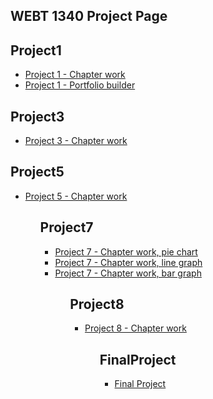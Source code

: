 ## WEBT 1340 Project Page

 <h2>Project1</h2> 
 <ul>
        <li><a href="project1/icons.ai">Project 1 - Chapter work</a></li>
        <li><a href="project1/portfoliobuilder.ai">Project 1 - Portfolio builder</a></li>
       
 </ul> 
 
 <h2>Project3</h2>
 <ul>
       <li><a href="project3/stationary.ai">Project 3 - Chapter work</a></li>

</ul>

<h2>Project5</h2>
<ul>

   <li><a href="project5/aos-brochure.ai">Project 5 - Chapter work</a></li>
<ul>

<h2>Project7</h2>
<ul>

   <li><a href="project7/favorites-graph.ai">Project 7 - Chapter work, pie chart</a></li>
   <li><a href="project7/price-graph2.ai">Project 7 - Chapter work, line graph</a></li>
   <li><a href="project7/reasons-graph.ai">Project 7 - Chapter work, bar graph</a></li>
<ul>

<h2>Project8</h2>
<ul>

   <li><a href="project8/index.html">Project 8 - Chapter work</a></li>
<ul>


<h2>FinalProject</h2>
<ul>

   <li><a href="finalproject/index.html">Final Project</a></li>
<ul>


